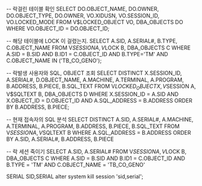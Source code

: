 -- 락걸린 테이블 확인
SELECT  DO.OBJECT_NAME, DO.OWNER, DO.OBJECT_TYPE, DO.OWNER,
        VO.XIDUSN, VO.SESSION_ID, VO.LOCKED_MODE
FROM    V$LOCKED_OBJECT VO, DBA_OBJECTS DO
WHERE   VO.OBJECT_ID = DO.OBJECT_ID;

-- 해당 테이블에 LOCK 이 걸렸는지.
SELECT A.SID, A.SERIAL#, B.TYPE, C.OBJECT_NAME
FROM V$SESSION A, V$LOCK B, DBA_OBJECTS C
WHERE A.SID = B.SID AND B.ID1 = C.OBJECT_ID
AND B.TYPE='TM' AND C.OBJECT_NAME IN ('TB_CO_GENO');

-- 락발생 사용자와 SQL, OBJECT 조회
SELECT DISTINCT X.SESSION_ID, A.SERIAL#, D.OBJECT_NAME, A.MACHINE, A.TERMINAL,
                A.PROGRAM, B.ADDRESS, B.PIECE, B.SQL_TEXT
FROM V$LOCKED_OBJECT X, V$SESSION A, V$SQLTEXT B, DBA_OBJECTS D
WHERE X.SESSION_ID = A.SID AND
X.OBJECT_ID = D.OBJECT_ID AND A.SQL_ADDRESS = B.ADDRESS
ORDER BY B.ADDRESS, B.PIECE;

-- 현재 접속자의 SQL 분석
SELECT DISTINCT A.SID, A.SERIAL#,
       A.MACHINE, A.TERMINAL, A.PROGRAM,
       B.ADDRESS, B.PIECE, B.SQL_TEXT
FROM  V$SESSION A, V$SQLTEXT B
WHERE A.SQL_ADDRESS = B.ADDRESS
ORDER BY A.SID, A.SERIAL#, B.ADDRESS, B.PIECE

-- 락 세션 죽이기
  SELECT A.SID,   A.SERIAL#
  FROM V$SESSION A,  V$LOCK B,
       DBA_OBJECTS C
 WHERE A.SID = B.SID
   AND B.ID1 = C.OBJECT_ID
   AND B.TYPE = 'TM'
   AND C.OBJECT_NAME = 'TB_CO_GENO'

SERIAL SID,SERIAL
alter system kill session 'sid,serial';
